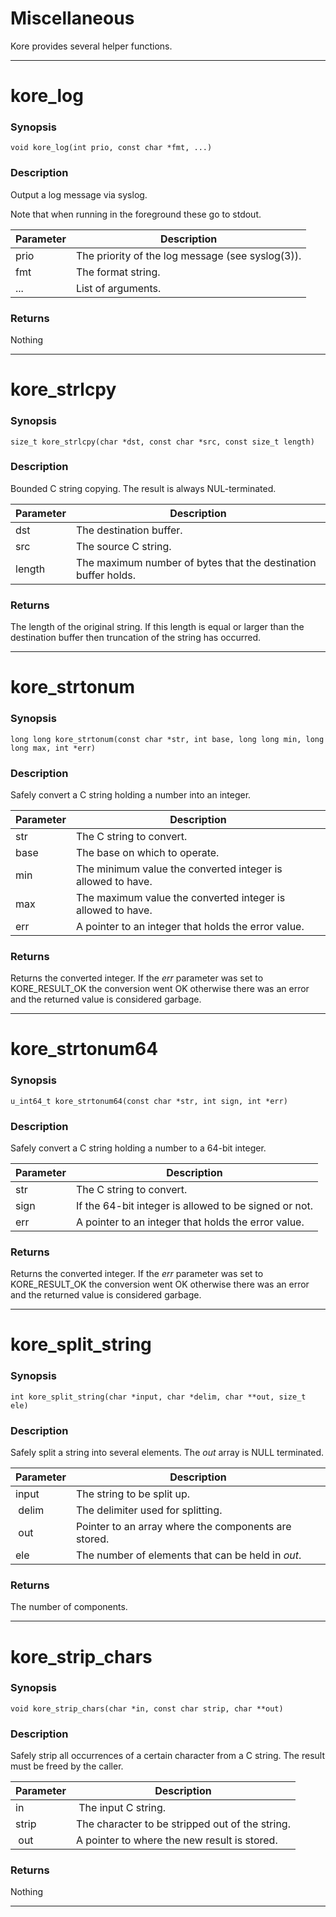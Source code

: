 # Miscellaneous

Kore provides several helper functions.

---

# kore_log
### Synopsis
```
void kore_log(int prio, const char *fmt, ...)
```
### Description
Output a log message via syslog.

Note that when running in the foreground these go to stdout.

| Parameter | Description |
| -- | -- |
| prio   |  The priority of the log message (see syslog(3)).  |
| fmt | The format string. |
| ... | List of arguments. |

### Returns
Nothing

---

# kore_strlcpy
### Synopsis
```
size_t kore_strlcpy(char *dst, const char *src, const size_t length)
```
### Description
Bounded C string copying. The result is always NUL-terminated.

| Parameter | Description |
| -- | -- |
| dst | The destination buffer. |
| src | The source C string. |
| length | The maximum number of bytes that the destination buffer holds. |

### Returns
The length of the original string. If this length is equal or larger than the destination buffer then truncation of the string has occurred.

---

# kore_strtonum
### Synopsis
```
long long kore_strtonum(const char *str, int base, long long min, long long max, int *err)
```
### Description
Safely convert a C string holding a number into an integer.

| Parameter | Description |
| -- | -- |
| str | The C string to convert. |
| base | The base on which to operate. |
| min | The minimum value the converted integer is allowed to have. |
| max | The maximum value the converted integer is allowed to have. |
| err | A pointer to an integer that holds the error value. |

### Returns
Returns the converted integer. If the *err* parameter was set to KORE_RESULT_OK the conversion went OK otherwise there was an error and the returned value is considered garbage.

---

# kore_strtonum64
### Synopsis
```
u_int64_t kore_strtonum64(const char *str, int sign, int *err)
```
### Description
Safely convert a C string holding a number to a 64-bit integer.

| Parameter | Description |
| -- | -- |
| str | The C string to convert. |
| sign | If the 64-bit integer is allowed to be signed or not. |
| err | A pointer to an integer that holds the error value. |

### Returns
Returns the converted integer. If the *err* parameter was set to KORE_RESULT_OK the conversion went OK otherwise there was an error and the returned value is considered garbage.

---

# kore_split_string
### Synopsis
```
int kore_split_string(char *input, char *delim, char **out, size_t ele)
```
### Description
Safely split a string into several elements. The *out* array is NULL terminated.

| Parameter | Description |
| -- | -- |
| input | The string to be split up. |
| delim | The delimiter used for splitting. |
| out | Pointer to an array where the components are stored. |
| ele | The number of elements that can be held in *out*. |

### Returns
The number of components.

---

# kore_strip_chars
### Synopsis
```
void kore_strip_chars(char *in, const char strip, char **out)
```
### Description
Safely strip all occurrences of a certain character from a C string. The result must be freed by the caller.

| Parameter | Description |
| -- | -- |
| in | The input C string. |
| strip | The character to be stripped out of the string. |
| out | A pointer to where the new result is stored. |

### Returns
Nothing

---
